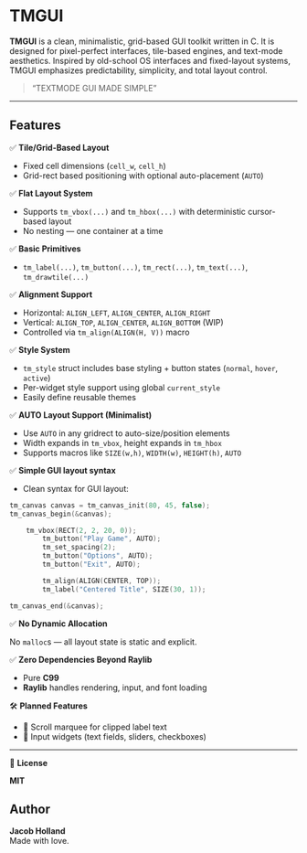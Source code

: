# TMGUI

**TMGUI** is a clean, minimalistic, grid-based GUI toolkit written in C. It is designed for pixel-perfect interfaces, tile-based engines, and text-mode aesthetics. Inspired by old-school OS interfaces and fixed-layout systems, TMGUI emphasizes predictability, simplicity, and total layout control.

> “TEXTMODE GUI MADE SIMPLE”

---

## Features

✅ **Tile/Grid-Based Layout**  
- Fixed cell dimensions (`cell_w`, `cell_h`)  
- Grid-rect based positioning with optional auto-placement (`AUTO`)  

✅ **Flat Layout System**  
- Supports `tm_vbox(...)` and `tm_hbox(...)` with deterministic cursor-based layout  
- No nesting — one container at a time  

✅ **Basic Primitives**  
- `tm_label(...)`, `tm_button(...)`, `tm_rect(...)`, `tm_text(...)`, `tm_drawtile(...)`  

✅ **Alignment Support**  
- Horizontal: `ALIGN_LEFT`, `ALIGN_CENTER`, `ALIGN_RIGHT`  
- Vertical: `ALIGN_TOP`, `ALIGN_CENTER`, `ALIGN_BOTTOM` (WIP)  
- Controlled via `tm_align(ALIGN(H, V))` macro  

✅ **Style System**  
- `tm_style` struct includes base styling + button states (`normal`, `hover`, `active`)  
- Per-widget style support using global `current_style`  
- Easily define reusable themes  

✅ **AUTO Layout Support (Minimalist)**  
- Use `AUTO` in any gridrect to auto-size/position elements  
- Width expands in `tm_vbox`, height expands in `tm_hbox`  
- Supports macros like `SIZE(w,h)`, `WIDTH(w)`, `HEIGHT(h)`, `AUTO`  

✅ **Simple GUI layout syntax**  
- Clean syntax for GUI layout:  
  
```c
tm_canvas canvas = tm_canvas_init(80, 45, false);
tm_canvas_begin(&canvas);

	tm_vbox(RECT(2, 2, 20, 0));
		tm_button("Play Game", AUTO);
		tm_set_spacing(2);
		tm_button("Options", AUTO);
		tm_button("Exit", AUTO);

		tm_align(ALIGN(CENTER, TOP));
		tm_label("Centered Title", SIZE(30, 1));

tm_canvas_end(&canvas);
```
✅ **No Dynamic Allocation**

No `malloc`s — all layout state is static and explicit.

✅ **Zero Dependencies Beyond Raylib**

- Pure **C99**
- **Raylib** handles rendering, input, and font loading

🛠️ **Planned Features**

- 🔲 Scroll marquee for clipped label text  
- 🔲 Input widgets (text fields, sliders, checkboxes)  

---

📄 **License**

**MIT**

## Author

**Jacob Holland**  
Made with love.

